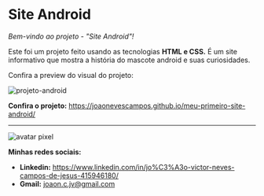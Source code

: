 # Site Android
 *Bem-vindo ao projeto - "Site Android"!*
 
 Este foi um projeto feito usando as tecnologias __HTML e CSS.__ É um site informativo que mostra a história do mascote android e suas curiosidades. 
 
 Confira a preview do visual do projeto:
 
![projeto-android](https://github.com/joaonevescampos/meu-portifolio/assets/126534395/df8f4d4c-8139-4a39-b794-791fee661367)

 
 __Confira o projeto:__ https://joaonevescampos.github.io/meu-primeiro-site-android/
 
 ---
 ![avatar pixel](https://github.com/joaonevescampos/meu-portifolio/assets/126534395/144870f1-a22b-45c2-84cf-819d2f79d5f1)
 
 __Minhas redes sociais:__
 
 * __Linkedin:__ https://www.linkedin.com/in/jo%C3%A3o-victor-neves-campos-de-jesus-415946180/
 * __Gmail:__ joaon.c.jv@gmail.com

